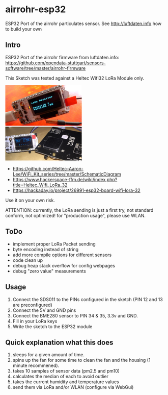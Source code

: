 # airrohr-esp32
ESP32 Port of the airrohr particulates sensor. See http://luftdaten.info how to build your own 

## Intro

ESP32 Port of the airrohr firmware from luftdaten.info:<br>
https://github.com/opendata-stuttgart/sensors-software/tree/master/airrohr-firmware

This Sketch was tested against a Heltec Wifi32 LoRa Module only. 

<img src="images/HeltecWifiLoRa32.jpg" width="240px"><br>
<img src="images/ESP32_SDS011.jpg" width="240px"><br>

* https://github.com/Heltec-Aaron-Lee/WiFi_Kit_series/tree/master/SchematicDiagram
* https://www.hackerspace-ffm.de/wiki/index.php?title=Heltec_Wifi_LoRa_32
* https://hackaday.io/project/26991-esp32-board-wifi-lora-32

Use it on your own risk.

ATTENTION: currently, the LoRa sending is just a first try, not standard conform, not
optimized!
for "production usage", please use WLAN.



## ToDo

* implement proper LoRa Packet sending
* byte encoding instead of string
* add more compile options for different sensors
* code clean up
* debug heap stack overflow for config webpages
* debug "zero value" measurements

## Usage
1. Connect the SDS011 to the PINs configured in the sketch (PIN 12 and 13 are preconfigured)
2. Connect the 5V and GND pins
3. Connect the BME280 sensor to PIN 34 & 35, 3.3v and GND.
4. Fill in your LoRa keys
6. Write the sketch to the ESP32 module

## Quick explanation what this does
1. sleeps for a given amount of time.
2. spins up the fan for some time to clean the fan and the housing (1 minute recommened).
3. takes 10 samples of sensor data (pm2.5 and pm10)
4. calculates the median of each to avoid outlier
5. takes the current humidity and temperature values
6. send them via LoRa and/or WLAN (configure via WebGui)



